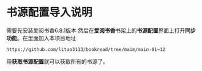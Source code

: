 # 书源配置导入说明
需要先安装爱阅书香6.8.1版本
然后在**爱阅书香**书架上的**书源配置**界面上打开**同步功能**。在里面加入本项目地址
```
https://github.com/litao3113/bookread/tree/maim/main-01~12
```
用**获取书源配置**就可以获取所有的书源了。


